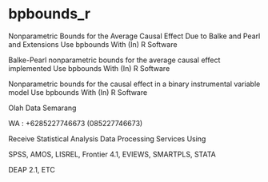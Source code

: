 # bpbounds_r
Nonparametric Bounds for the Average Causal Effect Due to Balke and Pearl and Extensions Use bpbounds With (In) R Software

Balke-Pearl nonparametric bounds for the average causal effect implemented Use bpbounds With (In) R Software

Nonparametric bounds for the causal effect in a binary instrumental variable model Use bpbounds With (In) R Software

Olah Data Semarang

WA : +6285227746673 (085227746673)

Receive Statistical Analysis Data Processing Services Using

SPSS, AMOS, LISREL, Frontier 4.1, EVIEWS, SMARTPLS, STATA

DEAP 2.1, ETC

